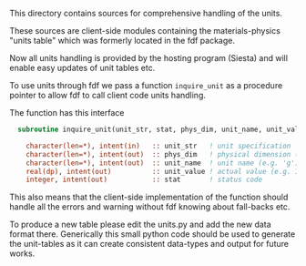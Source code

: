 This directory contains sources for comprehensive handling of the units.

These sources are client-side modules containing the materials-physics
"units table" which was formerly located in the fdf package.

Now all units handling is provided by the hosting program (Siesta)
and will enable easy updates of unit tables etc.

To use units through fdf we pass a function `inquire_unit` as
a procedure pointer to allow fdf to call client code units handling.

The function has this interface
  
```fortran
  subroutine inquire_unit(unit_str, stat, phys_dim, unit_name, unit_value)

    character(len=*), intent(in)   :: unit_str   ! unit specification
    character(len=*), intent(out)  :: phys_dim   ! physical dimension (e.g. 'mass')
    character(len=*), intent(out)  :: unit_name  ! unit name (e.g. 'g')
    real(dp), intent(out)          :: unit_value ! actual value (e.g. 1.e-3)
    integer, intent(out)           :: stat       ! status code

```

This also means that the client-side implementation of the function
should handle all the errors and warning without fdf knowing about fall-backs
etc.

To produce a new table please edit the units.py and add the new data format
there.
Generically this small python code should be used to generate the unit-tables
as it can create consistent data-types and output for future works.
